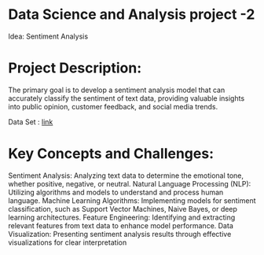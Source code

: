 # Data Science and Analysis project -2
Idea: Sentiment Analysis
# Project Description:

The primary goal is to develop a sentiment analysis model that can accurately classify the sentiment of text data, providing valuable insights into public opinion, customer feedback, and social media trends.

Data Set : [link](https://www.kaggle.com/code/mmmarchetti/play-store-sentiment-analysis-of-user-reviews/input)

# Key Concepts and Challenges:


Sentiment Analysis: Analyzing text data to determine the emotional tone, whether positive, negative, or neutral.
Natural Language Processing (NLP): Utilizing algorithms and models to understand and process human language.
Machine Learning Algorithms: Implementing models for sentiment classification, such as Support Vector Machines, Naive Bayes, or deep learning architectures.
Feature Engineering: Identifying and extracting relevant features from text data to enhance model performance.
Data Visualization: Presenting sentiment analysis results through effective visualizations for clear interpretation
